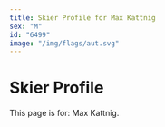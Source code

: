 ```yaml
---
title: Skier Profile for Max Kattnig
sex: "M"
id: "6499"
image: "/img/flags/aut.svg" 
---
```


# Skier Profile

This page is for: Max Kattnig.
    